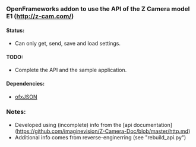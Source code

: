 ### OpenFrameworks addon to use the API of the Z Camera model E1 (http://z-cam.com/)

#### Status:
* Can only get, send, save and load settings. 

#### TODO:
* Complete the API and the sample application.

#### Dependencies:
* [ofxJSON](https://github.com/jefftimesten/ofxJSON)

### Notes: 
* Developed using (incomplete) info from the [api documentation]
(https://github.com/imaginevision/Z-Camera-Doc/blob/master/http.md)
* Additional info comes from reverse-enginerring (see "rebuild_api.py")
